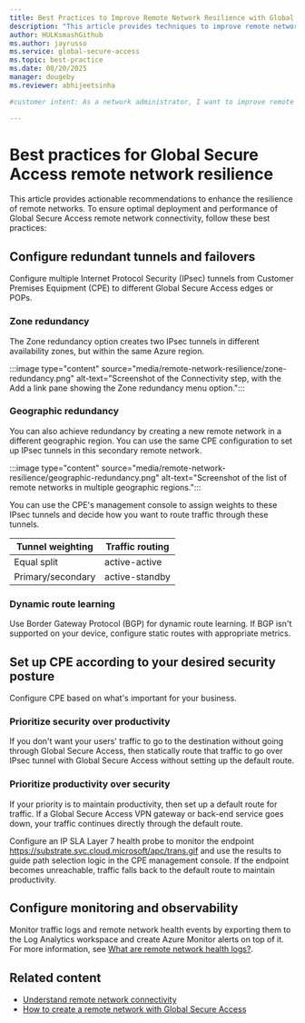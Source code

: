 ```yaml
---
title: Best Practices to Improve Remote Network Resilience with Global Secure Access
description: "This article provides techniques to improve remote network resilience with Global Secure Access."
author: HULKsmashGithub
ms.author: jayrusso
ms.service: global-secure-access
ms.topic: best-practice
ms.date: 08/20/2025
manager: dougeby
ms.reviewer: abhijeetsinha

#customer intent: As a network administrator, I want to improve remote network resilience so that users can maintain connectivity during disruptions.

---
```


# Best practices for Global Secure Access remote network resilience
This article provides actionable recommendations to enhance the resilience of remote networks. To ensure optimal deployment and performance of Global Secure Access remote network connectivity, follow these best practices:
 
## Configure redundant tunnels and failovers
Configure multiple Internet Protocol Security (IPsec) tunnels from Customer Premises Equipment (CPE) to different Global Secure Access edges or POPs. 

### Zone redundancy 
The Zone redundancy option creates two IPsec tunnels in different availability zones, but within the same Azure region. 

:::image type="content" source="media/remote-network-resilience/zone-redundancy.png" alt-text="Screenshot of the Connectivity step, with the Add a link pane showing the Zone redundancy menu option.":::   

### Geographic redundancy
You can also achieve redundancy by creating a new remote network in a different geographic region. You can use the same CPE configuration to set up IPsec tunnels in this secondary remote network.  

:::image type="content" source="media/remote-network-resilience/geographic-redundancy.png" alt-text="Screenshot of the list of remote networks in multiple geographic regions.":::   

You can use the CPE's management console to assign weights to these IPsec tunnels and decide how you want to route traffic through these tunnels. 

|Tunnel weighting  |Traffic routing  |
|---------|---------|
|Equal split     | active-active        |
|Primary/secondary     | active-standby        |

### Dynamic route learning
Use Border Gateway Protocol (BGP) for dynamic route learning. If BGP isn't supported on your device, configure static routes with appropriate metrics. 

## Set up CPE according to your desired security posture
Configure CPE based on what's important for your business.  

### Prioritize security over productivity
If you don't want your users' traffic to go to the destination without going through Global Secure Access, then statically route that traffic to go over IPsec tunnel with Global Secure Access without setting up the default route.

### Prioritize productivity over security
If your priority is to maintain productivity, then set up a default route for traffic. If a Global Secure Access VPN gateway or back-end service goes down, your traffic continues directly through the default route.

Configure an IP SLA Layer 7 health probe to monitor the endpoint https://substrate.svc.cloud.microsoft/apc/trans.gif and use the results to guide path selection logic in the CPE management console. If the endpoint becomes unreachable, traffic falls back to the default route to maintain productivity.

## Configure monitoring and observability
Monitor traffic logs and remote network health events by exporting them to the Log Analytics workspace and create Azure Monitor alerts on top of it. For more information, see [What are remote network health logs?](how-to-remote-network-health-logs.md).

## Related content

- [Understand remote network connectivity](concept-remote-network-connectivity.md)
- [How to create a remote network with Global Secure Access](how-to-create-remote-networks.md)
